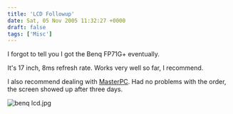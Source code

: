 ```yaml
---
title: 'LCD Followup'
date: Sat, 05 Nov 2005 11:32:27 +0000
draft: false
tags: ['Misc']
---
```


I forgot to tell you I got the Benq FP71G+ eventually.

It's 17 inch, 8ms refresh rate. Works very well so far, I recommend.

I also recommend dealing with [MasterPC](http://www.masterpc.co.il/). Had no problems with the order, the screen showed up after three days.

![benq lcd.jpg](/img/benq-lcd.jpg)